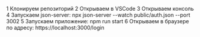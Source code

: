 1 Клонируем репозиторий
2 Открываем в VSCode
3 Открываем консоль
4 Запускаем json-server:  npx json-server --watch public/auth.json --port 3002
5 Запускаем приложение: npm run start
6 Открываем в браузере по адресу: https://localhost:3000/login



